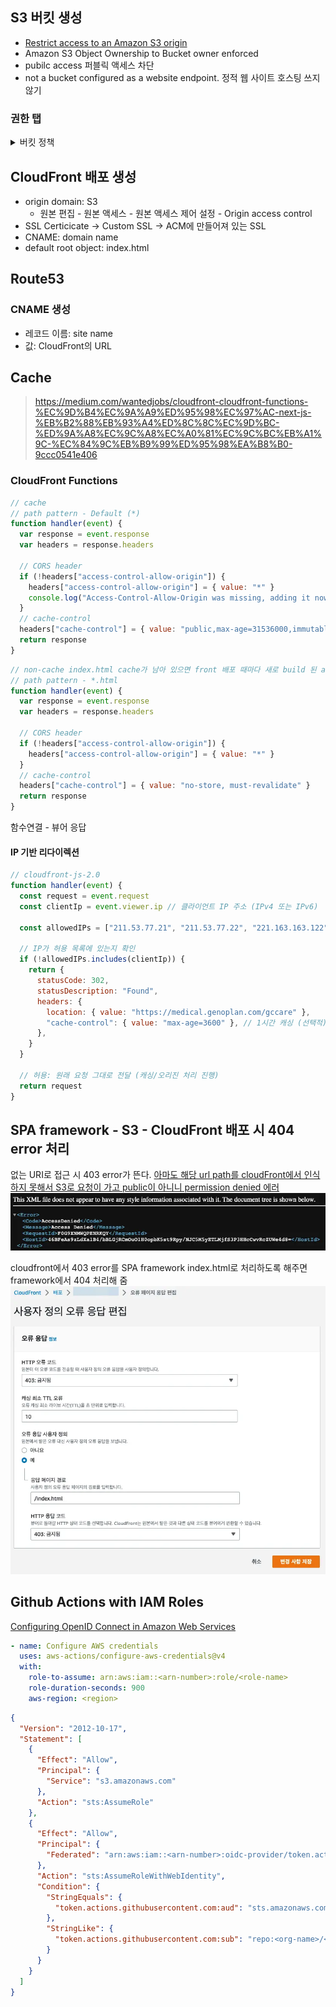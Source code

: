 
## S3 버킷 생성

- [Restrict access to an Amazon S3 origin](https://docs.aws.amazon.com/AmazonCloudFront/latest/DeveloperGuide/private-content-restricting-access-to-s3.html)
- Amazon S3 Object Ownership to Bucket owner enforced
- pubilc access 퍼블릭 액세스 차단
- not a bucket configured as a website endpoint. 정적 웹 사이트 호스팅 쓰지 않기

### 권한 탭

<details>
  <summary>버킷 정책</summary>

```json
{
  "Version": "2012-10-17",
  "Statement": [
    {
      "Action": ["s3:ListBucket"],
      "Resource": ["arn:aws:s3:::YOUR_BUCKET"],
      "Principal": {
        "AWS": "arn:aws:iam::YOUR_ACCOUNT_NUMBER:user/YOUR_USERNAME"
      },
      "Effect": "Allow"
    },
    {
      "Action": [
        "s3:PutObject",
        "s3:PutObjectAcl",
        "s3:DeleteObject", // sync --delete에 필요. https://stackoverflow.com/a/30638955/5163033
        "s3:GetObject",
        "s3:GetObjectAcl",
        "s3:AbortMultipartUpload"
      ],
      "Resource": ["arn:aws:s3:::YOUR_BUCKET/*"],
      "Principal": {
        "AWS": "arn:aws:iam::YOUR_ACCOUNT_NUMBER:user/YOUR_USERNAME"
      },
      "Effect": "Allow"
    },
    {
      // Cloudfront OAC, https://aws.amazon.com/blogs/networking-and-content-delivery/amazon-cloudfront-introduces-origin-access-control-oac/
      "Effect": "Allow",
      "Principal": {
        "Service": "cloudfront.amazonaws.com"
      },
      "Action": "s3:GetObject",
      "Resource": "arn:aws:s3:::your-bucket/*",
      "Condition": {
        "StringEquals": {
          "AWS:SourceArn": "arn:aws:cloudfront::YOUR-ACCOUNT-ID:distribution/YOUR-DISTRIBUTION-ID"
        }
      }
    },
    {
      //Public read가 필요하다면
      "Sid": "public-read",
      "Effect": "Allow",
      "Principal": "*",
      "Action": "s3:GetObject",
      "Resource": "arn:aws:s3:::YOUR_BUCKET/*"
    }
  ]
}
```

</details>

## CloudFront 배포 생성

- origin domain: S3
  - 원본 편집 - 원본 액세스 - 원본 액세스 제어 설정 - Origin access control
- SSL Certicicate → Custom SSL → ACM에 만들어져 있는 SSL
- CNAME: domain name
- default root object: index.html

## Route53

### CNAME 생성

- 레코드 이름: site name
- 값: CloudFront의 URL

## Cache

> https://medium.com/wantedjobs/cloudfront-cloudfront-functions-%EC%9D%B4%EC%9A%A9%ED%95%98%EC%97%AC-next-js-%EB%B2%88%EB%93%A4%ED%8C%8C%EC%9D%BC-%ED%9A%A8%EC%9C%A8%EC%A0%81%EC%9C%BC%EB%A1%9C-%EC%84%9C%EB%B9%99%ED%95%98%EA%B8%B0-9ccc0541e406

### CloudFront Functions

```js
// cache
// path pattern - Default (*)
function handler(event) {
  var response = event.response
  var headers = response.headers

  // CORS header
  if (!headers["access-control-allow-origin"]) {
    headers["access-control-allow-origin"] = { value: "*" }
    console.log("Access-Control-Allow-Origin was missing, adding it now.")
  }
  // cache-control
  headers["cache-control"] = { value: "public,max-age=31536000,immutable;" }
  return response
}
```

```js
// non-cache index.html cache가 남아 있으면 front 배포 때마다 새로 build 된 assets의 uri을 못 가져온다.
// path pattern - *.html
function handler(event) {
  var response = event.response
  var headers = response.headers

  // CORS header
  if (!headers["access-control-allow-origin"]) {
    headers["access-control-allow-origin"] = { value: "*" }
  }
  // cache-control
  headers["cache-control"] = { value: "no-store, must-revalidate" }
  return response
}
```

함수연결 - 뷰어 응답

#### IP 기반 리다이렉션

```js
// cloudfront-js-2.0
function handler(event) {
  const request = event.request
  const clientIp = event.viewer.ip // 클라이언트 IP 주소 (IPv4 또는 IPv6)

  const allowedIPs = ["211.53.77.21", "211.53.77.22", "221.163.163.122"] // 211.53.77.21-22 신논현 FastFive, 221.163.163.122 판교

  // IP가 허용 목록에 있는지 확인
  if (!allowedIPs.includes(clientIp)) {
    return {
      statusCode: 302,
      statusDescription: "Found",
      headers: {
        location: { value: "https://medical.genoplan.com/gccare" },
        "cache-control": { value: "max-age=3600" }, // 1시간 캐싱 (선택적)
      },
    }
  }

  // 허용: 원래 요청 그대로 전달 (캐싱/오리진 처리 진행)
  return request
}
```

## SPA framework - S3 - CloudFront 배포 시 404 error 처리

없는 URI로 접근 시 403 error가 뜬다. [아마도 해당 url path를 cloudFront에서 인식하지 못해서 S3로 요청이 가고 public이 아니니 permission denied 에러](https://dexlee.tistory.com/189#:~:text=%ED%95%B4%EB%8B%B9%20url%20path%EB%A5%BC%20cloudFront%EC%97%90%EC%84%9C%20%EC%9D%B8%EC%8B%9D%ED%95%98%EC%A7%80%20%EB%AA%BB%ED%95%B4%EC%84%9C%20S3%EB%A1%9C%20%EC%9A%94%EC%B2%AD%EC%9D%B4%20%EA%B0%84%EB%8B%A4.%20public%EC%9D%B4%20%EC%95%84%EB%8B%88%EB%8B%88%20%EB%8B%B9%EC%97%B0%ED%9E%88%20permission%20denied%20%EC%97%90%EB%9F%AC%20%EB%B0%9C%EC%83%9D.)
![](assets/images/what-i-struggled-brag-in/s3-cloudfront-404-error.webp)

cloudfront에서 403 error를 SPA framework index.html로 처리하도록 해주면 framework에서 404 처리해 줌
![CloudFront> 배포> id> 오류 페이지 응답 편집> 사용자 정의 ...> 403, 예, 응답 페이지 경로/index.html](assets/images/what-i-struggled-brag-in/s3-cloudfront-404-custom-setting.webp)

## Github Actions with IAM Roles

[Configuring OpenID Connect in Amazon Web Services](https://docs.github.com/en/actions/security-for-github-actions/security-hardening-your-deployments/configuring-openid-connect-in-amazon-web-services)

```yml
- name: Configure AWS credentials
  uses: aws-actions/configure-aws-credentials@v4
  with:
    role-to-assume: arn:aws:iam::<arn-number>:role/<role-name>
    role-duration-seconds: 900
    aws-region: <region>
```

```json
{
  "Version": "2012-10-17",
  "Statement": [
    {
      "Effect": "Allow",
      "Principal": {
        "Service": "s3.amazonaws.com"
      },
      "Action": "sts:AssumeRole"
    },
    {
      "Effect": "Allow",
      "Principal": {
        "Federated": "arn:aws:iam::<arn-number>:oidc-provider/token.actions.githubusercontent.com"
      },
      "Action": "sts:AssumeRoleWithWebIdentity",
      "Condition": {
        "StringEquals": {
          "token.actions.githubusercontent.com:aud": "sts.amazonaws.com"
        },
        "StringLike": {
          "token.actions.githubusercontent.com:sub": "repo:<org-name>/<repo-name>:*"
        }
      }
    }
  ]
}
```
